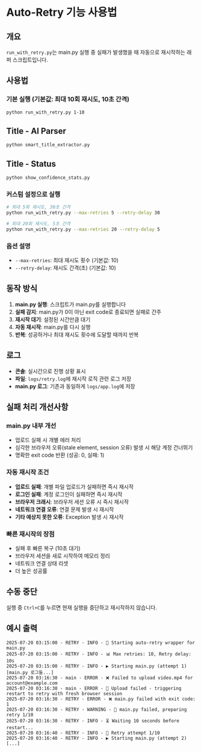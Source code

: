 # Auto-Retry 기능 사용법

## 개요
`run_with_retry.py`는 main.py 실행 중 실패가 발생했을 때 자동으로 재시작하는 래퍼 스크립트입니다.

## 사용법

### 기본 실행 (기본값: 최대 10회 재시도, 10초 간격)
```bash
python run_with_retry.py 1-10
```

## Title - AI Parser
```bash
python smart_title_extractor.py
```

## Title - Status
```bash
python show_confidence_stats.py
```

### 커스텀 설정으로 실행
```bash
# 최대 5회 재시도, 30초 간격
python run_with_retry.py --max-retries 5 --retry-delay 30

# 최대 20회 재시도, 5초 간격  
python run_with_retry.py --max-retries 20 --retry-delay 5
```

### 옵션 설명
- `--max-retries`: 최대 재시도 횟수 (기본값: 10)
- `--retry-delay`: 재시도 간격(초) (기본값: 10)

## 동작 방식

1. **main.py 실행**: 스크립트가 main.py를 실행합니다
2. **실패 감지**: main.py가 0이 아닌 exit code로 종료되면 실패로 간주
3. **재시작 대기**: 설정된 시간만큼 대기
4. **자동 재시작**: main.py를 다시 실행
5. **반복**: 성공하거나 최대 재시도 횟수에 도달할 때까지 반복

## 로그

- **콘솔**: 실시간으로 진행 상황 표시
- **파일**: `logs/retry.log`에 재시작 로직 관련 로그 저장
- **main.py 로그**: 기존과 동일하게 `logs/app.log`에 저장

## 실패 처리 개선사항

### main.py 내부 개선
- 업로드 실패 시 개별 에러 처리
- 심각한 브라우저 오류(stale element, session 오류) 발생 시 해당 계정 건너뛰기
- 명확한 exit code 반환 (성공: 0, 실패: 1)

### 자동 재시작 조건
- **업로드 실패**: 개별 파일 업로드가 실패하면 즉시 재시작
- **로그인 실패**: 계정 로그인이 실패하면 즉시 재시작  
- **브라우저 크래시**: 브라우저 세션 오류 시 즉시 재시작
- **네트워크 연결 오류**: 연결 문제 발생 시 재시작
- **기타 예상치 못한 오류**: Exception 발생 시 재시작

### 빠른 재시작의 장점
- 실패 후 빠른 복구 (10초 대기)
- 브라우저 세션을 새로 시작하여 메모리 정리
- 네트워크 연결 상태 리셋
- 더 높은 성공률

## 수동 중단
실행 중 `Ctrl+C`를 누르면 현재 실행을 중단하고 재시작하지 않습니다.

## 예시 출력
```
2025-07-20 03:15:00 - RETRY - INFO - 🚀 Starting auto-retry wrapper for main.py
2025-07-20 03:15:00 - RETRY - INFO - 📊 Max retries: 10, Retry delay: 10s
2025-07-20 03:15:00 - RETRY - INFO - ▶️ Starting main.py (attempt 1)
[main.py 로그들...]
2025-07-20 03:16:30 - main - ERROR - ❌ Failed to upload video.mp4 for account@example.com
2025-07-20 03:16:30 - main - ERROR - 🔄 Upload failed - triggering restart to retry with fresh browser session
2025-07-20 03:16:30 - RETRY - ERROR - ❌ main.py failed with exit code: 1
2025-07-20 03:16:30 - RETRY - WARNING - 🔄 main.py failed, preparing retry 1/10
2025-07-20 03:16:30 - RETRY - INFO - ⏳ Waiting 10 seconds before restart...
2025-07-20 03:16:40 - RETRY - INFO - 🔄 Retry attempt 1/10
2025-07-20 03:16:40 - RETRY - INFO - ▶️ Starting main.py (attempt 2)
[...]
```